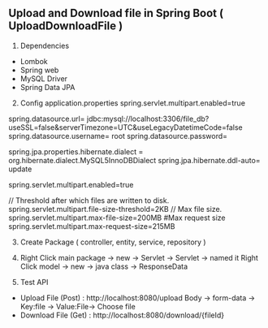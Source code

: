 ## Upload and Download file in Spring Boot ( UploadDownloadFile )
1. Dependencies
- Lombok
- Spring web
- MySQL Driver
- Spring Data JPA
2. Config application.properties
   spring.servlet.multipart.enabled=true

spring.datasource.url= jdbc:mysql://localhost:3306/file_db?useSSL=false&serverTimezone=UTC&useLegacyDatetimeCode=false
spring.datasource.username= root
spring.datasource.password=

spring.jpa.properties.hibernate.dialect = org.hibernate.dialect.MySQL5InnoDBDialect
spring.jpa.hibernate.ddl-auto= update


spring.servlet.multipart.enabled=true

// Threshold after which files are written to disk.
spring.servlet.multipart.file-size-threshold=2KB
// Max file size.
spring.servlet.multipart.max-file-size=200MB
#Max request size
spring.servlet.multipart.max-request-size=215MB

3. Create Package ( controller, entity, service, repository )

4. Right Click main package -> new -> Servlet -> Servlet -> named it
   Right Click model -> new -> java class -> ResponseData

5. Test API
- Upload File (Post) : http://localhost:8080/upload
  Body -> form-data -> Key:file -> Value:File-> Choose file
- Download File (Get) : http://localhost:8080/download/{fileId}